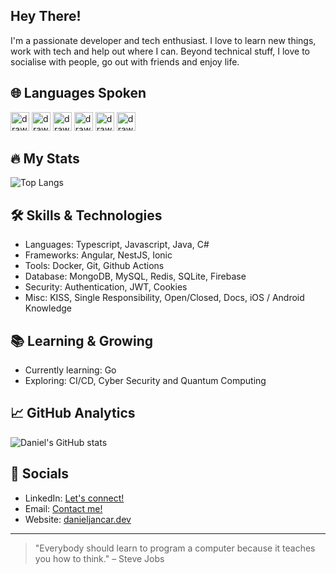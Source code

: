 ## Hey There!
I'm a passionate developer and tech enthusiast. I love to learn new things, work with tech and help out where I can. Beyond technical stuff, I love to socialise with people, go out with friends and enjoy life.

## 🌐 Languages Spoken
<img src="https://cdn-icons-png.flaticon.com/512/555/555582.png" alt="drawing" width="30"/>  <img src="https://cdn-icons-png.flaticon.com/512/4060/4060233.png" alt="drawing" width="30"/>  <img src="https://cdn-icons-png.flaticon.com/512/8617/8617292.png" alt="drawing" width="30"/>  <img src="https://cdn-icons-png.flaticon.com/512/3373/3373300.png" alt="drawing" width="30"/> <img src="https://cdn-icons-png.flaticon.com/128/330/330536.png" alt="drawing" width="30"/> <img src="https://cdn-icons-png.flaticon.com/512/3373/3373317.png" alt="drawing" width="30"/>

## 🔥 My Stats
![Top Langs](https://github-readme-stats.vercel.app/api/top-langs/?username=danieljancar&layout=compact&theme=dark)

## 🛠️ Skills & Technologies
- Languages: Typescript, Javascript, Java, C#
- Frameworks: Angular, NestJS, Ionic
- Tools: Docker, Git, Github Actions
- Database: MongoDB, MySQL, Redis, SQLite, Firebase
- Security: Authentication, JWT, Cookies
- Misc: KISS, Single Responsibility, Open/Closed, Docs, iOS / Android Knowledge

## 📚 Learning & Growing
- Currently learning: Go
- Exploring: CI/CD, Cyber Security and Quantum Computing

## 📈 GitHub Analytics
![Daniel's GitHub stats](https://github-readme-stats.vercel.app/api?username=danieljancar&show_icons=true&theme=dark)

## 🤝 Socials
- LinkedIn: [Let's connect!](https://www.linkedin.com/in/danieljancar/)
- Email: [Contact me!](mailto:danieljancar@bluewin.ch)
- Website: [danieljancar.dev](https://danieljancar.dev)

---
> "Everybody should learn to program a computer because it teaches you how to think." – Steve Jobs
